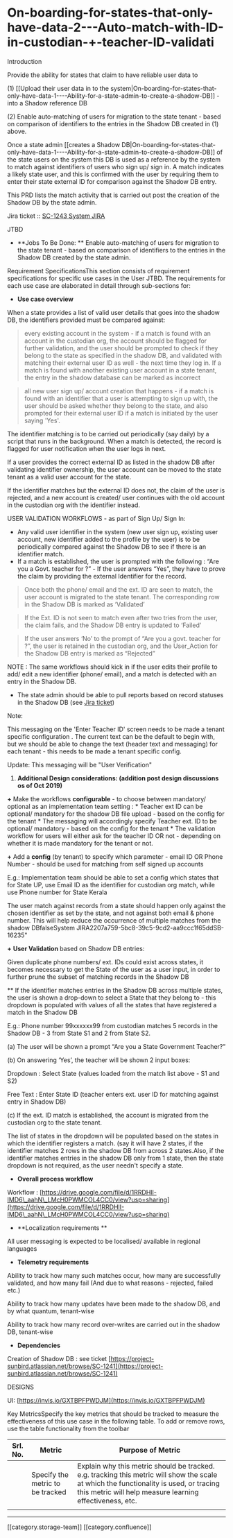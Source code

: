 # On-boarding-for-states-that-only-have-data-2---Auto-match-with-ID-in-custodian-+-teacher-ID-validati

Introduction

Provide the ability for states that claim to have reliable user data to&#x20;

(1) \[\[Upload their user data in to the system|On-boarding-for-states-that-only-have-data-1----Ability-for-a-state-admin-to-create-a-shadow-DB]] - into a Shadow reference DB

(2) Enable auto-matching of users for migration to the state tenant - based on comparison of identifiers to the entries in the Shadow DB created in (1) above.

Once a state admin \[\[creates a Shadow DB|On-boarding-for-states-that-only-have-data-1----Ability-for-a-state-admin-to-create-a-shadow-DB]] of the state users on the system this DB is used as a reference by the system to match against identifiers of users who sign up/ sign in. A match indicates a likely state user, and this is confirmed with the user by requiring them to enter their state external ID for comparison against the Shadow DB entry.&#x20;

This PRD lists the match activity that is carried out post the creation of the Shadow DB by the state admin.

Jira ticket :: [SC-1243 System JIRA](https://browse/SC-1243)

JTBD

* \*\*Jobs To Be Done: \*\* Enable auto-matching of users for migration to the state tenant - based on comparison of identifiers to the entries in the Shadow DB created by the state admin.

Requirement SpecificationsThis section consists of requirement specifications for specific use cases in the User JTBD. The requirements for each use case are elaborated in detail through sub-sections for:

* **Use case overview**

When a state provides a list of valid user details that goes into the shadow DB, the identifiers provided must be compared against:

> every existing account in the system - if a match is found with an account in the custodian org, the account should be flagged for further validation, and the user should be prompted to check if they belong to the state as specified in the shadow DB, and validated with matching their external user ID as well - the next time they log in. If a match is found with another existing user account in a state tenant, the entry in the shadow database can be marked as incorrect

> all new user sign up/ account creation that happens - if a match is found with an identifier that a user is attempting to sign up with, the user should be asked whether they belong to the state, and also prompted for their external user ID if a match is initiated by the user saying 'Yes'.

The identifier matching is to be carried out periodically (say daily) by a script that runs in the background. When a match is detected, the record is flagged for user notification when the user logs in next.

If a user provides the correct external ID as listed in the shadow DB after validating identifier ownership, the user account can be moved to the state tenant as a valid user account for the state.

If the identifier matches but the external ID does not, the claim of the user is rejected, and a new account is created/ user continues with the old account in the custodian org with the identifier instead.

USER VALIDATION WORKFLOWS - as part of Sign Up/ Sign In:

* Any valid user identifier in the system (new user sign up, existing user account, new identifier added to the profile by the user) is to be periodically compared against the Shadow DB to see if there is an identifier match.
* If a match is established, the user is prompted with the following : “Are you a Govt. teacher for ?” - If the user answers “Yes”, they have to prove the claim by providing the external Identifier for the record.

> Once both the phone/ email and the ext. ID are seen to match, the user account is migrated to the state tenant. The corresponding row in the Shadow DB is marked as ‘Validated’

> If the Ext. ID is not seen to match even after two tries from the user, the claim fails, and the Shadow DB entry is updated to ‘Failed’

> If the user answers ‘No’ to the prompt of “Are you a govt. teacher for ?”, the user is retained in the custodian org, and the User\_Action for the Shadow DB entry is marked as “Rejected”

NOTE : The same workflows should kick in if the user edits their profile to add/ edit a new identifier (phone/ email), and a match is detected with an entry in the Shadow DB.

* The state admin should be able to pull reports based on record statuses in the Shadow DB (see [Jira ticket](https://project-sunbird.atlassian.net/browse/SC-1283))

Note:&#x20;

This messaging on the 'Enter Teacher ID' screen needs to be made a tenant specific configuration . The current text can be the default to begin with, but we should be able to change the text (header text and messaging) for each tenant - this needs to be made a tenant specific config.

&#x20; &#x20;

Update: This messaging will be "User Verification"

1. **Additional Design considerations: (addition post design discussions os of Oct 2019)**

&#x20;    &#x20;

**+** Make the workflows **configurable** - to choose between mandatory/ optional as an implementation team setting : \* Teacher ext ID can be optional/ mandatory for the shadow DB file upload - based on the config for the tenant \* The messaging will accordingly specify Teacher ext. ID to be optional/ mandatory - based on the config for the tenant \* The validation workflow for users will either ask for the teacher ID OR not - depending on whether it is made mandatory for the tenant or not.

**+** Add a **config** (by tenant) to specify which parameter - email ID OR Phone Number - should be used for matching from self signed up accounts

E.g.: Implementation team should be able to set a config which states that for State UP, use Email ID as the identifier for custodian org match, while use Phone number for State Kerala

The user match against records from a state should happen only against the chosen identifier as set by the state, and not against both email & phone number. This will help reduce the occurrence of multiple matches from the shadow DBfalseSystem JIRA2207a759-5bc8-39c5-9cd2-aa9ccc1f65ddSB-16235"

**+** **User Validation** based on Shadow DB entries:

Given duplicate phone numbers/ ext. IDs could exist across states, it becomes necessary to get the State of the user as a user input, in order to further prune the subset of matching records in the Shadow DB

\*\* If the identifier matches entries in the Shadow DB across multiple states, the user is shown a drop-down to select a State that they belong to - this dropdown is populated with values of all the states that have registered a match in the Shadow DB

E.g.: Phone number 99xxxxxx99 from custodian matches 5 records in the Shadow DB - 3 from State S1 and 2 from State S2.

(a) The user will be shown a prompt “Are you a State Government Teacher?”

(b) On answering ‘Yes’, the teacher will be shown 2 input boxes:

Dropdown : Select State (values loaded from the match list above - S1 and S2)

Free Text : Enter State ID (teacher enters ext. user ID for matching against entry in Shadow DB)

(c) If the ext. ID match is established, the account is migrated from the custodian org to the state tenant.

The list of states in the dropdown will be populated based on the states in which the identifier registers a match. (say it will have 2 states, if the identifier matches 2 rows in the shadow DB from across 2 states.Also, if the identifier matches entries in the shadow DB only from 1 state, then the state dropdown is not required, as the user needn't specify a state.

* **Overall process workflow**

Workflow : [https://drive.google.com/file/d/1RRDHlI-IMD6\_aahN\_LMcH0PWMCOL4CC0/view?usp=sharing](https://drive.google.com/file/d/1RRDHlI-IMD6\_aahN\_LMcH0PWMCOL4CC0/view?usp=sharing)

* \*\*Localization requirements  \*\*

All user messaging is expected to be localised/ available in regional languages

* **Telemetry requirements**

Ability to track how many such matches occur, how many are successfully validated, and how many fail (And due to what reasons - rejected, failed etc.)

Ability to track how many updates have been made to the shadow DB, and by what quantum, tenant-wise

Ability to track how many record over-writes are carried out in the shadow DB, tenant-wise

* **Dependencies**

Creation of Shadow DB : see ticket [https://project-sunbird.atlassian.net/browse/SC-1241](https://project-sunbird.atlassian.net/browse/SC-1241)

DESIGNS

UI: [https://invis.io/GXTBPFPWDJM](https://invis.io/GXTBPFPWDJM)

Key MetricsSpecify the key metrics that should be tracked to measure the effectiveness of this use case in the following table. To add or remove rows, use the table functionality from the toolbar

| Srl. No. | Metric                           | Purpose of Metric                                                                                                                                                                                  |
| -------- | -------------------------------- | -------------------------------------------------------------------------------------------------------------------------------------------------------------------------------------------------- |
|          | Specify the metric to be tracked | Explain why this metric should be tracked. e.g. tracking this metric will show the scale at which the functionality is used, or tracing this metric will help measure learning effectiveness, etc. |
|          |                                  |                                                                                                                                                                                                    |

***

\[\[category.storage-team]] \[\[category.confluence]]
